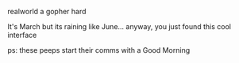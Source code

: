 realworld a gopher hard

It's March but its raining like June... anyway, you just found this cool interface

ps: these peeps start their comms with a Good Morning
